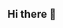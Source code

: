 ## Hi there 👋

<!--
**luciemartin8/luciemartin8** is a ✨ _special_ ✨ repository because its `README.md` (this file) appears on your GitHub profile.

Here are some ideas to get you started:

- 🔭 I’m currently working on...
- 🌱 I’m currently learning how to use github and develop my personal repository
- 👯 I’m looking to collaborate on ...
- 🤔 I’m looking for help with ...
- 💬 Ask me about ...
- 📫 How to reach me: lucie.8.martin@gmail.com

- ⚡ Fun fact: ...
-->
